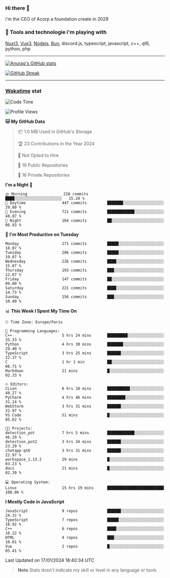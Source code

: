 ### Hi there 👋

i'm the CEO of Acorp a foundation create in 2029  

### 🧰 Tools and technologie i'm playing with

[Nuxt3](https://nuxt.com), [Vue3](https://vuejs.org/), [Nodejs](https://nodejs.org), [Bun](https://bun.sh/), discord.js, typescript, javascript, c++, qt6, python, php

---

[![Anurag's GitHub stats](https://github-readme-stats.vercel.app/api?username=ackimixs&show_icons=true&theme=github_dark&count_private=true)](https://www.ackimixs.xyz)

[![GitHub Streak](https://github-readme-streak-stats.herokuapp.com?user=Ackimixs&theme=github-dark-blue&date_format=j%20M%5B%20Y%5D&mode=weekly)](https://git.io/streak-stats)

---
 
 ### [Wakatime](https://wakatime.com/) stat

<!--START_SECTION:waka-->
![Code Time](http://img.shields.io/badge/Code%20Time-922%20hrs%2017%20mins-blue)

![Profile Views](http://img.shields.io/badge/Profile%20Views-0-blue)

**🐱 My GitHub Data** 

> 📦 1.0 MB Used in GitHub's Storage 
 > 
> 🏆 23 Contributions in the Year 2024
 > 
> 🚫 Not Opted to Hire
 > 
> 📜 19 Public Repositories 
 > 
> 🔑 16 Private Repositories 
 > 
**I'm a Night 🦉** 

```text
🌞 Morning                228 commits         ████░░░░░░░░░░░░░░░░░░░░░   15.20 % 
🌆 Daytime                447 commits         ███████░░░░░░░░░░░░░░░░░░   29.80 % 
🌃 Evening                721 commits         ████████████░░░░░░░░░░░░░   48.07 % 
🌙 Night                  104 commits         ██░░░░░░░░░░░░░░░░░░░░░░░   06.93 % 
```
📅 **I'm Most Productive on Tuesday** 

```text
Monday                   271 commits         █████░░░░░░░░░░░░░░░░░░░░   18.07 % 
Tuesday                  286 commits         █████░░░░░░░░░░░░░░░░░░░░   19.07 % 
Wednesday                226 commits         ████░░░░░░░░░░░░░░░░░░░░░   15.07 % 
Thursday                 193 commits         ███░░░░░░░░░░░░░░░░░░░░░░   12.87 % 
Friday                   147 commits         ██░░░░░░░░░░░░░░░░░░░░░░░   09.80 % 
Saturday                 221 commits         ████░░░░░░░░░░░░░░░░░░░░░   14.73 % 
Sunday                   156 commits         ███░░░░░░░░░░░░░░░░░░░░░░   10.40 % 
```


📊 **This Week I Spent My Time On** 

```text
🕑︎ Time Zone: Europe/Paris

💬 Programming Languages: 
C++                      5 hrs 24 mins       █████████░░░░░░░░░░░░░░░░   35.33 % 
Python                   4 hrs 30 mins       ███████░░░░░░░░░░░░░░░░░░   29.40 % 
TypeScript               3 hrs 25 mins       ██████░░░░░░░░░░░░░░░░░░░   22.37 % 
C                        1 hr 1 min          ██░░░░░░░░░░░░░░░░░░░░░░░   06.71 % 
Markdown                 21 mins             █░░░░░░░░░░░░░░░░░░░░░░░░   02.33 % 

🔥 Editors: 
CLion                    6 hrs 10 mins       ██████████░░░░░░░░░░░░░░░   40.27 % 
PyCharm                  4 hrs 46 mins       ████████░░░░░░░░░░░░░░░░░   31.14 % 
WebStorm                 3 hrs 31 mins       ██████░░░░░░░░░░░░░░░░░░░   22.97 % 
VS Code                  51 mins             █░░░░░░░░░░░░░░░░░░░░░░░░   05.62 % 

🐱‍💻 Projects: 
detection_pot            7 hrs 5 mins        ████████████░░░░░░░░░░░░░   46.29 % 
detection_pot2           3 hrs 34 mins       ██████░░░░░░░░░░░░░░░░░░░   23.29 % 
chatapp-qt6              3 hrs 31 mins       ██████░░░░░░░░░░░░░░░░░░░   22.97 % 
workspace_1.13.2         29 mins             █░░░░░░░░░░░░░░░░░░░░░░░░   03.23 % 
docs                     21 mins             █░░░░░░░░░░░░░░░░░░░░░░░░   02.39 % 

💻 Operating System: 
Linux                    15 hrs 19 mins      █████████████████████████   100.00 % 
```

**I Mostly Code in JavaScript** 

```text
JavaScript               9 repos             ██████░░░░░░░░░░░░░░░░░░░   24.32 % 
TypeScript               7 repos             █████░░░░░░░░░░░░░░░░░░░░   18.92 % 
C++                      6 repos             ████░░░░░░░░░░░░░░░░░░░░░   16.22 % 
HTML                     4 repos             ███░░░░░░░░░░░░░░░░░░░░░░   10.81 % 
Vue                      2 repos             █░░░░░░░░░░░░░░░░░░░░░░░░   05.41 % 
```




 Last Updated on 17/01/2024 18:40:34 UTC
<!--END_SECTION:waka-->

> **Note**
> Stats dosn't indicate my skill or level in any language or tools
